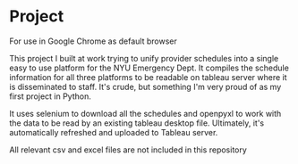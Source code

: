 # Project

For use in Google Chrome as default browser

This project I built at work trying to unify provider schedules into a single easy to use platform for the NYU Emergency Dept.  It compiles the schedule information for all three platforms to be readable on tableau server where it is disseminated to staff.  It's crude, but something I'm very proud of as my first project in Python.

It uses selenium to download all the schedules and openpyxl to work with the data to be read by an existing tableau desktop file.  Ultimately, it's automatically refreshed and uploaded to Tableau server.

All relevant csv and excel files are not included in this repository
